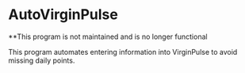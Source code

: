 # AutoVirginPulse

**This program is not maintained and is no longer functional

This program automates entering information into VirginPulse to avoid missing daily points.
